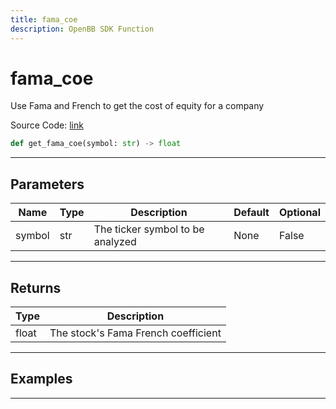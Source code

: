 ```yaml
---
title: fama_coe
description: OpenBB SDK Function
---
```


# fama_coe

Use Fama and French to get the cost of equity for a company

Source Code: [link](https://github.com/OpenBB-finance/OpenBBTerminal/tree/main/openbb_terminal/stocks/fundamental_analysis/dcf_model.py#L300)

```python
def get_fama_coe(symbol: str) -> float
```
---

## Parameters

| Name | Type | Description | Default | Optional |
| ---- | ---- | ----------- | ------- | -------- |
| symbol | str | The ticker symbol to be analyzed | None | False |

---

## Returns

| Type | Description |
| ---- | ----------- |
| float | The stock's Fama French coefficient |

---

## Examples

---


